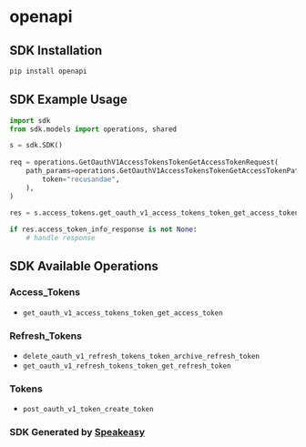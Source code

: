 # openapi

<!-- Start SDK Installation -->
## SDK Installation

```bash
pip install openapi
```
<!-- End SDK Installation -->

## SDK Example Usage
<!-- Start SDK Example Usage -->
```python
import sdk
from sdk.models import operations, shared

s = sdk.SDK()
    
req = operations.GetOauthV1AccessTokensTokenGetAccessTokenRequest(
    path_params=operations.GetOauthV1AccessTokensTokenGetAccessTokenPathParams(
        token="recusandae",
    ),
)
    
res = s.access_tokens.get_oauth_v1_access_tokens_token_get_access_token(req)

if res.access_token_info_response is not None:
    # handle response
```
<!-- End SDK Example Usage -->

<!-- Start SDK Available Operations -->
## SDK Available Operations

### Access_Tokens

* `get_oauth_v1_access_tokens_token_get_access_token`

### Refresh_Tokens

* `delete_oauth_v1_refresh_tokens_token_archive_refresh_token`
* `get_oauth_v1_refresh_tokens_token_get_refresh_token`

### Tokens

* `post_oauth_v1_token_create_token`

<!-- End SDK Available Operations -->

### SDK Generated by [Speakeasy](https://docs.speakeasyapi.dev/docs/using-speakeasy/client-sdks)
